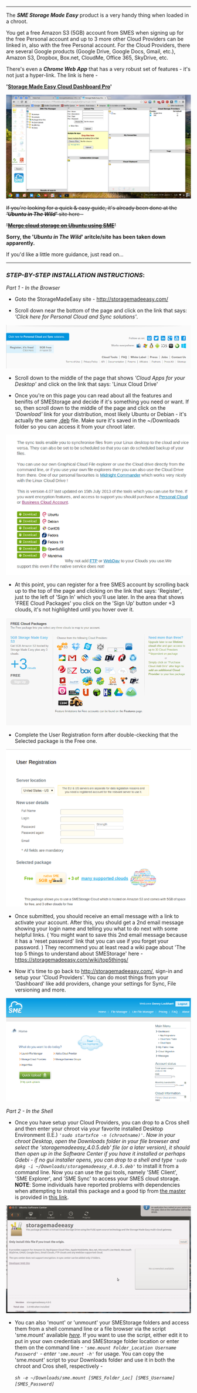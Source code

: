 ***
The _**SME Storage Made Easy**_ product is a very handy thing when loaded in a chroot.

You get a free Amazon S3 (5GB) account from SMES when signing up for the free Personal account and up to 3 more other Cloud Providers can be linked in, also with the free Personal account.
For the Cloud Providers, there are several Google products (Google Drive, Google Docs, Gmail, etc.), Amazon S3, Dropbox, Box.net, CloudMe, Office 365, SkyDrive, etc.

There's even a _**Chrome Web App**_ that has a very robust set of features - it's not just a hyper-link.
The link is here -

  **'[Storage Made Easy Cloud Dashboard Pro](https://chrome.google.com/webstore/detail/storage-made-easy-cloud-d/fifbddboijfpcjflfocelaelpbefjbha)'**

![SME Cloud Dashboard Pro App](smes-images/6.png)

~~If you're looking for a quick & easy guide, it's already been done at the _**'Ubuntu in The Wild'**_ site here -~~

  ~~**'[Merge cloud storage on Ubuntu using SME](http://ubuntuinthewild.blogspot.com/2012/05/merge-cloud-storage-on-ubuntu-using-sme.html)'**~~

**Sorry, the '*Ubuntu in The Wild*' aritcle/site has been taken down apparently.**

If you'd like a little more guidance, just read on...

***

### _STEP-BY-STEP INSTALLATION INSTRUCTIONS_:

_Part 1 - In the Browser_

* Goto the StorageMadeEasy site - http://storagemadeeasy.com/

* Scroll down near the bottom of the page and click on the link that says: _'Click here for Personal Cloud and Sync solutions'_.

![Personal Cloud and Sync solutions](smes-images/1a.png)

*  Scroll down to the middle of the page that shows _'Cloud Apps for your Desktop'_ and click on the link that says: 'Linux Cloud Drive'

* Once you're on this page you can read about all the features and benifits of SMEStorage and decide if it's something you need or want. If so, then scroll down to the middle of the page and click on the _'Download'_ link for your distribution, most likely Ubuntu or Debian - it's actually the same [.deb](https://storagemadeeasy.com/files/a1ab4ef2bc8a4323d2e186cfdfa4a779.deb) file. Make sure it's saved in the ~/Downloads folder so you can access it from your chroot later.

![Download *nix tools](smes-images/2.png)

* At this point, you can register for a free SMES account by scrolling back up to the top of the page and clicking on the link that says: 'Register', just to the left of 'Sign In' which you'll use later. In the area that shows 'FREE Cloud Packages' you click on the 'Sign Up' button under +3 clouds, it's not highlighted until you hover over it.

![Registration / Sign-up](smes-images/1b.png)

* Complete the User Registration form after double-ckecking that the Selected package is the Free one.

![Registration form](smes-images/3.png)

* Once submitted, you should receive an email message with a link to activate your account. After this, you should get a 2nd email message showing your login name and telling you what to do next with some helpful links. ( You might want to save this 2nd email message because it has a 'reset password' link that you can use if you forget your password. ) They recommend you at least read a wiki page about 'The top 5 things to understand about SMEStorage' here - https://storagemadeeasy.com/wiki/top5things/

* Now it's time to go back to http://storagemadeeasy.com/, sign-in and setup your 'Cloud Providers'. You can do most things from your 'Dashboard' like add providers, change your settings for Sync, File versioning and more.

![Dashboard in browser](smes-images/4.png)

_Part 2 - In the Shell_

* Once you have setup your Cloud Providers, you can drop to a Cros shell and then enter your chroot via your favorite installed Desktop Environment (I.E.) _``'sudo startxfce -n (chrootname)'``. Now in your chroot Desktop, open the Downloads folder in your file browser and select the 'storagemadeeasy_4.0.5.deb' file (or a later version), it should then open up in the Software Center if you have it installed or perhaps Gdebi - if no gui installer opens, you can drop to a shell and type ``'sudo dpkg -i ~/Downloads/storagemadeeasy_4.0.5.deb'``_ to install it from a command line. Now you can use the gui tools, namely 'SME Client', 'SME Explorer', and 'SME Sync' to access your SMES cloud storage.  
**NOTE**: Some individuals have reported problems with dependencies when attempting to install this package and a good tip from [the master](https://github.com/dnschneid) is provided in [this link](https://github.com/dnschneid/crouton/issues/312#issuecomment-24287882). 

![Ubuntu Software Center](smes-images/5.png)

* You can also 'mount' or 'unmount' your SMEStorage folders and access them from a shell command line or a file browser via the script 'sme.mount' available _[here](https://gist.github.com/DennisLfromGA/8105549#file-sme-mount)_. If you want to use the script, either edit it to put in your own credentials and SMEStorage folder location or enter them on the command line - _``'sme.mount Folder_Location Username Password'`` - enter ``'sme.mount -h'``_ for usage. You can copy the 'sme.mount' script to your Downloads folder and use it in both the chroot and Cros shell, respectively -

  _``sh -e ~/Downloads/sme.mount [SMES_Folder_Loc] [SMES_Username] [SMES_Password]``_